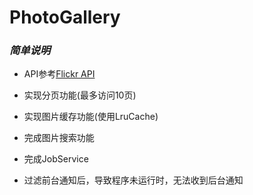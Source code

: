 # PhotoGallery

### *简单说明*
* API参考[Flickr API](https://www.flickr.com/services/api/)

* 实现分页功能(最多访问10页)

* 实现图片缓存功能(使用LruCache)

* 完成图片搜索功能

* 完成JobService

* 过滤前台通知后，导致程序未运行时，无法收到后台通知


